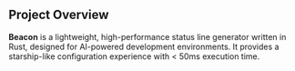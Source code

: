 ## Project Overview

**Beacon** is a lightweight, high-performance status line generator written in Rust, designed for AI-powered development environments. It provides a starship-like configuration experience with < 50ms execution time.
